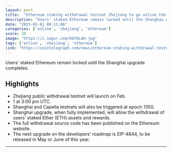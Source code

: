 ```yaml
---
layout: post
title:  "Ethereum staking withdrawal testnet Zhejiang to go online Feb. 1"
description: "Users’ staked Ethereum remain locked until the Shanghai upgrade completes."
date: "2023-02-01 09:11:06"
categories: ['online', 'zhejiang', 'ethereum']
score: 30
image: "https://i.imgur.com/6bfALAH.jpg"
tags: ['online', 'zhejiang', 'ethereum']
link: "https://cointelegraph.com/news/ethereum-staking-withdrawal-testnet-zhejiang-to-go-online-feb-1?utm_source=Telegram&amp;utm_medium=social"
---
```


Users’ staked Ethereum remain locked until the Shanghai upgrade completes.

## Highlights

- Zhejiang public withdrawal testnet will launch on Feb.
- 1 at 3:00 pm UTC.
- Shanghai and Capella testnets will also be triggered at epoch 1350.
- Shanghai upgrade, when fully implemented, will allow the withdrawal of users’ staked Ether (ETH) assets and rewards.
- The full withdrawal source code has been published on the Ethereum website.
- The next upgrade on the developers’ roadmap is EIP-4844, to be released in May or June of this year.

---
